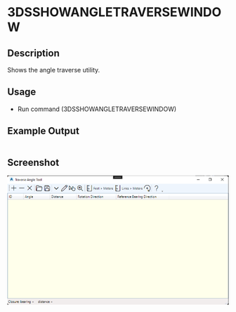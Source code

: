 # 3DSSHOWANGLETRAVERSEWINDOW

## Description

Shows the angle traverse utility.

## Usage

* Run command (3DSSHOWANGLETRAVERSEWINDOW)

## Example Output

```
```

## Screenshot

![Traverse Angle Window](../../../images/screenshots/traverseanglewindow.png)